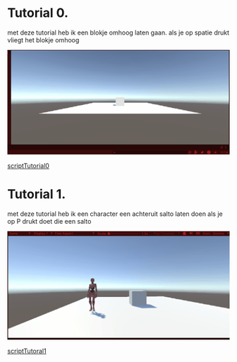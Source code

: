 # Tutorial 0. 
met deze tutorial heb ik een blokje omhoog laten gaan. 
als je op spatie drukt vliegt het blokje omhoog

![Tutorial0](gifjes/Totorial0.gif)

[scriptTutorial0](Assets/Scripts/LaunchCube.cs)


# Tutorial 1.

met deze tutorial heb ik een character een achteruit salto laten doen als je op P drukt doet die een salto

![Tutoial1](gifjes/Totorial1.gif)

[scriptTutoral1](Assets/Scripts/Flip.cs)